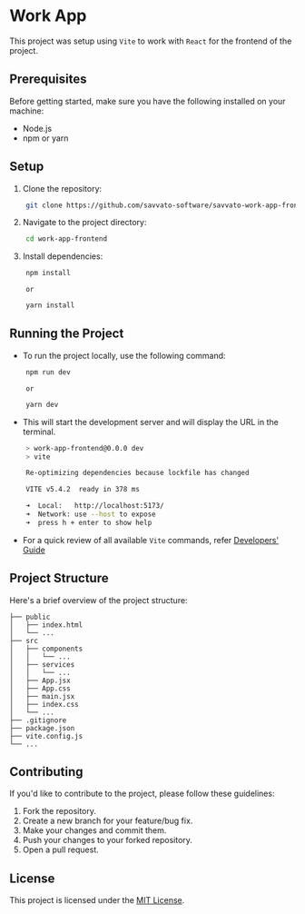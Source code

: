 # Work App
This project was setup using `Vite` to work with `React` for the frontend of the project.

## Prerequisites
Before getting started, make sure you have the following installed on your machine:
- Node.js
- npm or yarn

## Setup
1. Clone the repository:

```bash
    git clone https://github.com/savvato-software/savvato-work-app-frontend-app.git
```

2. Navigate to the project directory:

```bash
    cd work-app-frontend
```

3. Install dependencies:

```bash
    npm install
```
        or
```bash
    yarn install
```

## Running the Project

- To run the project locally, use the following command:

```bash
    npm run dev
```
        or
```bash
    yarn dev
```

- This will start the development server and will display the URL in the terminal.

```bash
    > work-app-frontend@0.0.0 dev
    > vite

    Re-optimizing dependencies because lockfile has changed

    VITE v5.4.2  ready in 378 ms

    ➜  Local:   http://localhost:5173/
    ➜  Network: use --host to expose
    ➜  press h + enter to show help
```
- For a quick review of all available `Vite` commands, refer [Developers' Guide](/docs/DEVELOPER.md)

## Project Structure

Here's a brief overview of the project structure:

```
├── public
│   ├── index.html
│   └── ...
├── src
│   ├── components
│   │   └── ...
│   ├── services
│   │   └── ...
│   ├── App.jsx
│   ├── App.css
│   ├── main.jsx
│   ├── index.css
│   └── ...
├── .gitignore
├── package.json
├── vite.config.js
└── ...
```

## Contributing

If you'd like to contribute to the project, please follow these guidelines:

1. Fork the repository.
2. Create a new branch for your feature/bug fix.
3. Make your changes and commit them.
4. Push your changes to your forked repository.
5. Open a pull request.

## License

This project is licensed under the [MIT License](LICENSE).





